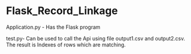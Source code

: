 # Flask_Record_Linkage

Application.py - Has the Flask program

test.py- Can be used to call the Api using file output1.csv and output2.csv. The result is Indexes of rows which are matching.
